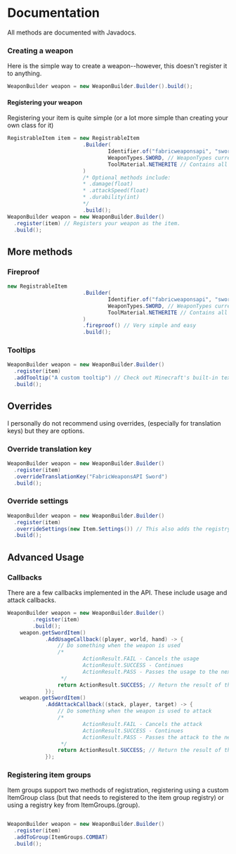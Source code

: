 # Documentation
All methods are documented with Javadocs. <br>
### Creating a weapon
Here is the simple way to create a weapon--however, this doesn't register it to anything.
```java
WeaponBuilder weapon = new WeaponBuilder.Builder().build();
```
#### Registering your weapon
Registering your item is quite simple (or a lot more simple than creating your own class for it)
```java
RegistrableItem item = new RegistrableItem
                        .Builder(
                                Identifier.of("fabricweaponsapi", "sword"),
                                WeaponTypes.SWORD, // WeaponTypes currently include SWORD, AXE, and MACE
                                ToolMaterial.NETHERITE // Contains all tool materials
                        )
                        /* Optional methods include:
                        * .damage(float)
                        * .attackSpeed(float)
                        * .durability(int)
                        */
                        .build();
WeaponBuilder weapon = new WeaponBuilder.Builder()
  .register(item) // Registers your weapon as the item.
  .build();
```
## More methods
### Fireproof
```java
new RegistrableItem
                        .Builder(
                                Identifier.of("fabricweaponsapi", "sword"),
                                WeaponTypes.SWORD, // WeaponTypes currently include SWORD, AXE, and MACE
                                ToolMaterial.NETHERITE // Contains all tool materials
                        )
                        .fireproof() // Very simple and easy
                        .build();
```
### Tooltips
```java
WeaponBuilder weapon = new WeaponBuilder.Builder()
  .register(item)
  .addTooltip("A custom tooltip") // Check out Minecraft's built-in text colour coding system
  .build();
```
## Overrides
I personally do not recommend using overrides, (especially for translation keys) but they are options.
### Override translation key
```java
WeaponBuilder weapon = new WeaponBuilder.Builder()
  .register(item)
  .overrideTranslationKey("FabricWeaponsAPI Sword")
  .build();
```
### Override settings
```java
WeaponBuilder weapon = new WeaponBuilder.Builder()
  .register(item)
  .overrideSettings(new Item.Settings()) // This also adds the registry key
  .build();
```
## Advanced Usage
### Callbacks
There are a few callbacks implemented in the API. These include usage and attack callbacks.
```java
WeaponBuilder weapon = new WeaponBuilder.Builder()
        .register(item)
        .build();
    weapon.getSwordItem()
            .AddUsageCallback((player, world, hand) -> {
                // Do something when the weapon is used
                /*
                        ActionResult.FAIL - Cancels the usage
                        ActionResult.SUCCESS - Continues
                        ActionResult.PASS - Passes the usage to the next handler
                 */
                return ActionResult.SUCCESS; // Return the result of the usage
            });
    weapon.getSwordItem()
            .AddAttackCallback((stack, player, target) -> {
                // Do something when the weapon is used to attack
                /*
                        ActionResult.FAIL - Cancels the attack
                        ActionResult.SUCCESS - Continues
                        ActionResult.PASS - Passes the attack to the next handler
                 */
                return ActionResult.SUCCESS; // Return the result of the attack
            });
```
### Registering item groups
Item groups support two methods of registration, registering using a custom ItemGroup class (but that needs to registered to
the item group registry) or using a registry key from ItemGroups.(group).
```java

WeaponBuilder weapon = new WeaponBuilder.Builder()
  .register(item)
  .addToGroup(ItemGroups.COMBAT)
  .build();

```